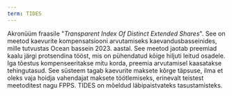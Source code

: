 ```yaml
---
term: TIDES
---
```


Akronüüm fraasile "*Transparent Index Of Distinct Extended Shares*". See on meetod kaevurite kompensatsiooni arvutamiseks kaevandusbasseinides, mille tutvustas Ocean bassein 2023. aastal. See meetod jaotab preemiad kaalu järgi protsendina tööst, mis on pühendatud kõige hiljuti leitud osadele. Iga tõestus kompenseeritakse mitu korda, preemia arvutamisel kaasatakse tehingutasud. See süsteem tagab kaevurite maksete kõrge täpsuse, ilma et oleks vaja hoidja vahendajat maksete töötlemiseks, erinevalt teistest meetoditest nagu FPPS. TIDES on mõeldud läbipaistvateks tasustamisteks.